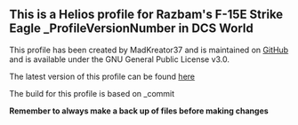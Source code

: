 ## This is a Helios profile for Razbam's F-15E Strike Eagle _ProfileVersionNumber in DCS World

This profile has been created by MadKreator37 and is maintained on [GitHub](_ProjectURL) and is available under the GNU General Public License v3.0.

The latest version of this profile can be found [here](_Repository)

The build for this profile is based on _commit

**Remember to always make a back up of files before making changes**
